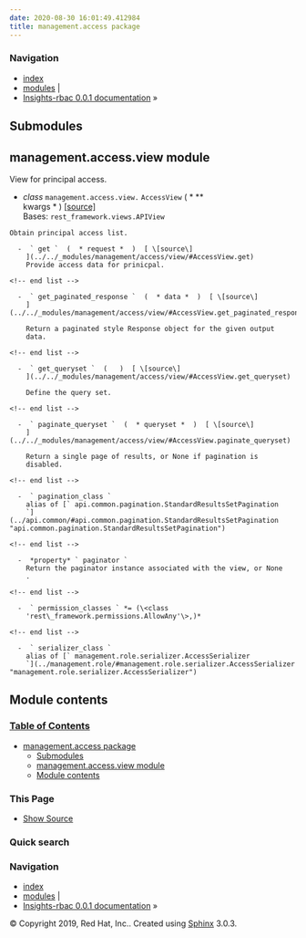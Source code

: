 ```yaml
---
date: 2020-08-30 16:01:49.412984
title: management.access package
---
```

### Navigation

  - [index](../../genindex/ "General Index")
  - [modules](../../py-modindex/ "Python Module Index") |
  - [Insights-rbac 0.0.1 documentation](../../index/) »


## Submodules

## management.access.view module

View for principal access.

  -  *class* ` management.access.view. ` ` AccessView `  (  * \*\*  
    kwargs *  )  [ \[source\]
    ](../../_modules/management/access/view/#AccessView)   
    Bases: ` rest_framework.views.APIView `
    
    Obtain principal access list.
    
      -  ` get `  (  * request *  )  [ \[source\]
        ](../../_modules/management/access/view/#AccessView.get)   
        Provide access data for prinicpal.
    
    <!-- end list -->
    
      -  ` get_paginated_response `  (  * data *  )  [ \[source\]
        ](../../_modules/management/access/view/#AccessView.get_paginated_response)
          
        Return a paginated style Response object for the given output
        data.
    
    <!-- end list -->
    
      -  ` get_queryset `  (   )  [ \[source\]
        ](../../_modules/management/access/view/#AccessView.get_queryset)
          
        Define the query set.
    
    <!-- end list -->
    
      -  ` paginate_queryset `  (  * queryset *  )  [ \[source\]
        ](../../_modules/management/access/view/#AccessView.paginate_queryset)
          
        Return a single page of results, or None if pagination is
        disabled.
    
    <!-- end list -->
    
      -  ` pagination_class `   
        alias of [` api.common.pagination.StandardResultsSetPagination
        `](../api.common/#api.common.pagination.StandardResultsSetPagination "api.common.pagination.StandardResultsSetPagination")
    
    <!-- end list -->
    
      -  *property* ` paginator `   
        Return the paginator instance associated with the view, or None
        .
    
    <!-- end list -->
    
      -  ` permission_classes ` *= (\<class
        'rest\_framework.permissions.AllowAny'\>,)* 
    
    <!-- end list -->
    
      -  ` serializer_class `   
        alias of [` management.role.serializer.AccessSerializer
        `](../management.role/#management.role.serializer.AccessSerializer "management.role.serializer.AccessSerializer")

## Module contents

### [Table of Contents](../../index/)

  - [management.access package](#)
      - [Submodules](#submodules)
      - [management.access.view module](#module-management.access.view)
      - [Module contents](#module-management.access)

### This Page

  - [Show Source](../../_sources/rbac/management.access.rst.txt)

### Quick search

### Navigation

  - [index](../../genindex/ "General Index")
  - [modules](../../py-modindex/ "Python Module Index") |
  - [Insights-rbac 0.0.1 documentation](../../index/) »

© Copyright 2019, Red Hat, Inc.. Created using
[Sphinx](http://sphinx-doc.org/) 3.0.3.